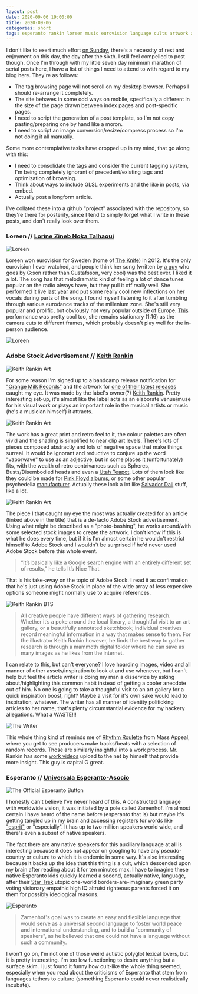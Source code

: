 ```yaml
---
layout: post
date: 2020-09-06 19:00:00
title: 2020-09-06
categories: short
tags: esperanto rankin loreen music eurovision language cults artwork adobe
---
```


I don't like to exert much effort [on Sunday](https://en.wikipedia.org/wiki/Blue_law), there's a necessity of rest and enjoyment on this day, the day after the sixth. I still feel compelled to post though. Once I'm through with my little seven day minimum marathon of serial posts here, I have a list of things I need to attend to with regard to my blog here. They're as follows:

- The tag browsing page will not scroll on my desktop browser. Perhaps I should re-arrange it completely.
- The site behaves in some odd ways on mobile, specifically a different in the size of the page drawn between index pages and post-specific pages.
- I need to script the generation of a post template, so I'm not copy pasting/preparing one by hand like a moron.
- I need to script an image conversion/resize/compress process so I'm not doing it all manually.

Some more contemplative tasks have cropped up in my mind, that go along with this:

- I need to consolidate the tags and consider the current tagging system, I'm being completely ignorant of precedent/existing tags and optimization of browsing.
- Think about ways to include GLSL experiments and the like in posts, via embed.
- Actually post a longform article.

I've collated these into a github "project" associated with the repository, so they're there for posterity, since I tend to simply forget what I write in these posts, and don't really look over them. 

### Loreen // [Lorine Zineb Noka Talhaoui](https://en.wikipedia.org/wiki/Loreen_(singer))

![Loreen](/assets/img/loreen1.jpg)

Loreen won eurovision for Sweden (home of [The Knife](https://en.wikipedia.org/wiki/The_Knife)) in 2012. It's the only eurovision I ever watched, and people think her song (written by [a guy](https://en.wikipedia.org/wiki/Thomas_G:son) who goes by G:son rather than Gustafsson, very cool) was the best ever. I liked it a lot. The song has that melodramatic kind of feeling a lot of dance tunes popular on the radio always have, but they pull it off really well. She performed it live [last year](https://www.youtube.com/watch?v=dvUtH4TC7tY) and put some really cool new inflections on her vocals during parts of the song. I found myself listening to it after tumbling through various eurodance tracks of the millenium zone. She's still very popular and prolific, but obviously not very popular outside of Europe. [This](https://www.youtube.com/watch?v=XhD6866ROXU) performance was pretty cool too, she remains stationary (1:16) as the camera cuts to different frames, which probably doesn't play well for the in-person audience. 

![Loreen](/assets/img/loreen2.jpg)

### Adobe Stock Advertisement // [Keith Rankin](https://www.itsnicethat.com/features/keith-rankin-found-in-adobe-stock-illustration-171019)

![Keith Rankin Art](/assets/img/rankin0.jpg)

For some reason I'm signed up to a bandcamp release notification for ["Orange Milk Records"](https://orangemilkrecords.bandcamp.com/) and the artwork for [one of their latest releases](https://orangemilkrecords.bandcamp.com/album/drop-shadow) caught my eye. It was made by the label's owner(?) [Keith Rankin](http://www.keithrankinart.com/). Pretty interesting set-up, it's almost like the label acts as an elaborate venue/muse for his visual work or plays an important role in the musical artists or music (he's a musician himself) it attracts. 

![Keith Rankin Art](/assets/img/rankin2.jpg)

The work has a great print and retro feel to it, the colour palettes are often vivid and the shading is simplified to near clip art levels. There's lots of pieces composed abstractly and lots of negative space that make things surreal. It would be ignorant and reductive to conjure up the word "vaporwave" to use as an adjective, but in some places it (unfortunately) fits, with the wealth of retro contrivances such as Spheres, Busts/Disembodied heads and even a [Utah Teapot](https://en.wikipedia.org/wiki/Utah_teapot). Lots of them look like they could be made for [Pink Floyd albums](https://en.wikipedia.org/wiki/The_Division_Bell), or some other popular psychedelia [manufacturer](https://en.wikipedia.org/wiki/Currents_(Tame_Impala_album)). Actually these look a lot like [Salvador Dali](https://www.dalipaintings.com/) stuff, like a lot.

![Keith Rankin Art](/assets/img/rankin1.jpg)

The piece I that caught my eye the most was actually created for an article (linked above in the title) that is a de-facto Adobe Stock advertisement. Using what might be described as a "photo-bashing", he works around/with some selected stock images to create the artwork. I don't know if this is what he does every time, but if it is I'm almost certain he wouldn't restrict himself to Adobe Stock and I wouldn't be surprised if he'd never used Adobe Stock before this whole event.

>“It’s basically like a Google search engine with an entirely different set of results,” he tells It’s Nice That.

That is his take-away on the topic of Adobe Stock. I read it as confirmation that he's just using Adobe Stock in place of the wide array of less expensive options someone might normally use to acquire references.

![Keith Rankin BTS](/assets/img/rankinbts.jpg)

>All creative people have different ways of gathering research. Whether it’s a poke around the local library, a thoughtful visit to an art gallery, or a beautifully annotated sketchbook; individual creatives record meaningful information in a way that makes sense to them. For the illustrator Keith Rankin however, he finds the best way to gather research is through a mammoth digital folder where he can save as many images as he likes from the internet.

I can relate to this, but can't everyone? I love hoarding images, video and all manner of other assets/inspiration to look at and use whenever, but I can't help but feel the article writer is doing my man a disservice by asking about/highlighting this common habit instead of getting a cooler anecdote out of him. No one is going to take a thoughtful visit to an art gallery for a quick inspiration boost, right? Maybe a visit for it's own sake would lead to inspiration, whatever. The writer has all manner of identity politicking articles to her name, that's plenty circumstantial evidence for my hackery allegations. What a WASTE!!!

![The Writer](/assets/img/jyni.jpg)

This whole thing kind of reminds me of [Rhythm Roulette](https://www.youtube.com/watch?v=cvAICitZLUA) from Mass Appeal, where you get to see producers make tracks/beats with a selection of random records. Those are similarly insightful into a work process. Mr. Rankin has some [work videos](https://www.youtube.com/watch?v=8GWJjtVsbYA) upload to the net by himself that provide more insight. This guy is capital G great.

### Esperanto // [Universala Esperanto-Asocio](https://uea.org/)

![The Official Esperanto Button](/assets/img/esperanto.jpg)

I honestly can't believe I've never heard of this. A constructed language with worldwide vision, it was initiated by a pole called Zamenhof. I'm almost certain I have heard of the name before (esperanto that is) but maybe it's getting tangled up in my brain and accessing registers for words like ["esprit"](https://www.lotusespritturbo.com/) or "especially". It has up to two million speakers world wide, and there's even a subset of native speakers.

The fact there are any native speakers for this auxiliary language at all is interesting because it does not appear on googling to have any pseudo-country or culture to which it is endemic in some way. It's also interesting because it backs up the idea that this thing is a cult, which descended upon my brain after reading about it for ten minutes max. I have to imagine these native Esperanto kids quickly learned a second, actually native, language, after their [Star Trek](https://www.forbes.com/sites/timworstall/2015/10/05/star-trek-economics-is-just-true-communism-arriving/#5da155dcef64) utopic one-world borders-are-imaginary green party voting visionary empathic high IQ altruist righteous parents forced it on them for possibly ideological reasons. 

![Esperanto](/assets/img/esperantobook.jpg)

>Zamenhof's goal was to create an easy and flexible language that would serve as a universal second language to foster world peace and international understanding, and to build a "community of speakers", as he believed that one could not have a language without such a community.

I won't go on, I'm not one of those weird autistic polyglot lexical lovers, but it is pretty interesting. I'm too low functioning to desire anything but a surface skim. I just found it funny how cult-like the whole thing seemed, especially when you read about the criticisms of Esperanto that stem from languages tethers to culture (something Esperanto could never realistically incubate).
